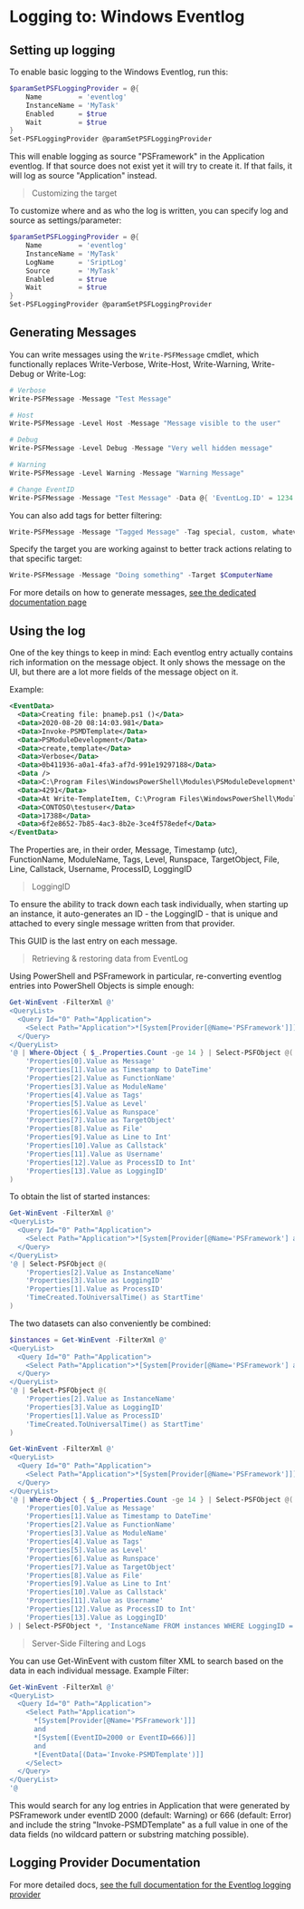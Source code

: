 ﻿# Logging to: Windows Eventlog

## Setting up logging

To enable basic logging to the Windows Eventlog, run this:

```powershell
$paramSetPSFLoggingProvider = @{
    Name         = 'eventlog'
    InstanceName = 'MyTask'
    Enabled      = $true
    Wait         = $true
}
Set-PSFLoggingProvider @paramSetPSFLoggingProvider
```

This will enable logging as source "PSFramework" in the Application eventlog.
If that source does not exist yet it will try to create it.
If that fails, it will log as source "Application" instead.

> Customizing the target

To customize where and as who the log is written, you can specify log and source as settings/parameter:

```powershell
$paramSetPSFLoggingProvider = @{
    Name         = 'eventlog'
    InstanceName = 'MyTask'
    LogName      = 'SriptLog'
    Source       = 'MyTask'
    Enabled      = $true
    Wait         = $true
}
Set-PSFLoggingProvider @paramSetPSFLoggingProvider
```

## Generating Messages

You can write messages using the `Write-PSFMessage` cmdlet, which functionally replaces Write-Verbose, Write-Host, Write-Warning, Write-Debug or Write-Log:

```powershell
# Verbose
Write-PSFMessage -Message "Test Message"

# Host
Write-PSFMessage -Level Host -Message "Message visible to the user"

# Debug
Write-PSFMessage -Level Debug -Message "Very well hidden message"

# Warning
Write-PSFMessage -Level Warning -Message "Warning Message"

# Change EventID
Write-PSFMessage -Message "Test Message" -Data @{ 'EventLog.ID' = 1234 }
```

You can also add tags for better filtering:

```powershell
Write-PSFMessage -Message "Tagged Message" -Tag special, custom, whatever
```

Specify the target you are working against to better track actions relating to that specific target:

```powershell
Write-PSFMessage -Message "Doing something" -Target $ComputerName
```

For more details on how to generate messages, [see the dedicated documentation page](../basics/writing-messages.md)

## Using the log

One of the key things to keep in mind:
Each eventlog entry actually contains rich information on the message object.
It only shows the message on the UI, but there are a lot more fields of the message object on it.

Example:

```xml
<EventData>
  <Data>Creating file: þnameþ.ps1 ()</Data>
  <Data>2020-08-20 08:14:03.981</Data>
  <Data>Invoke-PSMDTemplate</Data>
  <Data>PSModuleDevelopment</Data>
  <Data>create,template</Data>
  <Data>Verbose</Data>
  <Data>0b411936-a0a1-4fa3-af7d-991e19297188</Data>
  <Data />
  <Data>C:\Program Files\WindowsPowerShell\Modules\PSModuleDevelopment\2.2.8.104\PSModuleDevelopment.psm1</Data>
  <Data>4291</Data>
  <Data>At Write-TemplateItem, C:\Program Files\WindowsPowerShell\Modules\PSModuleDevelopment\2.2.8.104\PSModuleDevelopment.psm1: Line 4291 At Invoke-Template, C:\Program Files\WindowsPowerShell\Modules\PSModuleDevelopment\2.2.8.104\PSModuleDevelopment.psm1: Line 4188 At Invoke-PSMDTemplate<Process>, C:\Program Files\WindowsPowerShell\Modules\PSModuleDevelopment\2.2.8.104\PSModuleDevelopment.psm1: Line 4379 At <ScriptBlock>, <none>: Line 1</Data>
  <Data>CONTOSO\testuser</Data>
  <Data>17388</Data>
  <Data>6f2e8652-7b85-4ac3-8b2e-3ce4f578edef</Data>
</EventData>
```

The Properties are, in their order, Message, Timestamp (utc), FunctionName, ModuleName, Tags, Level, Runspace, TargetObject, File, Line, Callstack, Username, ProcessID, LoggingID

> LoggingID

To ensure the ability to track down each task individually, when starting up an instance, it auto-generates an ID - the LoggingID - that is unique and attached to every single message written from that provider.

This GUID is the last entry on each message.

> Retrieving & restoring data from EventLog

Using PowerShell and PSFramework in particular, re-converting eventlog entries into PowerShell Objects is simple enough:

```powershell
Get-WinEvent -FilterXml @'
<QueryList>
  <Query Id="0" Path="Application">
    <Select Path="Application">*[System[Provider[@Name='PSFramework']]]</Select>
  </Query>
</QueryList>
'@ | Where-Object { $_.Properties.Count -ge 14 } | Select-PSFObject @(
    'Properties[0].Value as Message'
    'Properties[1].Value as Timestamp to DateTime'
    'Properties[2].Value as FunctionName'
    'Properties[3].Value as ModuleName'
    'Properties[4].Value as Tags'
    'Properties[5].Value as Level'
    'Properties[6].Value as Runspace'
    'Properties[7].Value as TargetObject'
    'Properties[8].Value as File'
    'Properties[9].Value as Line to Int'
    'Properties[10].Value as Callstack'
    'Properties[11].Value as Username'
    'Properties[12].Value as ProcessID to Int'
    'Properties[13].Value as LoggingID'
)
```

To obtain the list of started instances:

```powershell
Get-WinEvent -FilterXml @'
<QueryList>
  <Query Id="0" Path="Application">
    <Select Path="Application">*[System[Provider[@Name='PSFramework'] and (EventID=999)]]</Select>
  </Query>
</QueryList>
'@ | Select-PSFObject @(
    'Properties[2].Value as InstanceName'
    'Properties[3].Value as LoggingID'
    'Properties[1].Value as ProcessID'
    'TimeCreated.ToUniversalTime() as StartTime'
)
```

The two datasets can also conveniently be combined:

```powershell
$instances = Get-WinEvent -FilterXml @'
<QueryList>
  <Query Id="0" Path="Application">
    <Select Path="Application">*[System[Provider[@Name='PSFramework'] and (EventID=999)]]</Select>
  </Query>
</QueryList>
'@ | Select-PSFObject @(
    'Properties[2].Value as InstanceName'
    'Properties[3].Value as LoggingID'
    'Properties[1].Value as ProcessID'
    'TimeCreated.ToUniversalTime() as StartTime'
)

Get-WinEvent -FilterXml @'
<QueryList>
  <Query Id="0" Path="Application">
    <Select Path="Application">*[System[Provider[@Name='PSFramework']]]</Select>
  </Query>
</QueryList>
'@ | Where-Object { $_.Properties.Count -ge 14 } | Select-PSFObject @(
    'Properties[0].Value as Message'
    'Properties[1].Value as Timestamp to DateTime'
    'Properties[2].Value as FunctionName'
    'Properties[3].Value as ModuleName'
    'Properties[4].Value as Tags'
    'Properties[5].Value as Level'
    'Properties[6].Value as Runspace'
    'Properties[7].Value as TargetObject'
    'Properties[8].Value as File'
    'Properties[9].Value as Line to Int'
    'Properties[10].Value as Callstack'
    'Properties[11].Value as Username'
    'Properties[12].Value as ProcessID to Int'
    'Properties[13].Value as LoggingID'
) | Select-PSFObject *, 'InstanceName FROM instances WHERE LoggingID = LoggingID'
```

> Server-Side Filtering and Logs

You can use Get-WinEvent with custom filter XML to search based on the data in each individual message.
Example Filter:

```powershell
Get-WinEvent -FilterXml @'
<QueryList>
  <Query Id="0" Path="Application">
    <Select Path="Application">
      *[System[Provider[@Name='PSFramework']]]
      and
      *[System[(EventID=2000 or EventID=666)]]
      and
      *[EventData[(Data='Invoke-PSMDTemplate')]]
    </Select>
  </Query>
</QueryList>
'@
```

This would search for any log entries in Application that were generated by PSFramework under eventID 2000 (default: Warning) or 666 (default: Error) and include the string "Invoke-PSMDTemplate" as a full value in one of the data fields (no wildcard pattern or substring matching possible).

## Logging Provider Documentation

For more detailed docs, [see the full documentation for the Eventlog logging provider](../providers/eventlog.md)
